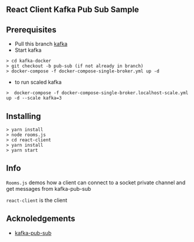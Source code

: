 ## React Client Kafka Pub Sub Sample

## Prerequisites

* Pull this branch [kafka](https://github.com/NeuCleans/kafka-docker/tree/pub-sub)
* Start kafka 

```
> cd kafka-docker
> git checkout -b pub-sub (if not already in branch)
> docker-compose -f docker-compose-single-broker.yml up -d
```

* to run scaled kafka

```
>  docker-compose -f docker-compose-single-broker.localhost-scale.yml up -d --scale kafka=3

```


## Installing

```
> yarn install
> node rooms.js
> cd react-client
> yarn install
> yarn start

```

## Info

`Rooms.js` demos how a client can connect to a socket private channel and get messages from kafka-pub-sub

`react-client` is the client

## Acknoledgements

* [kafka-pub-sub](https://github.com/NeuCleans/kafka-pub-sub.git)